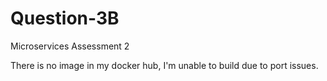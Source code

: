 # Question-3B
Microservices Assessment 2

There is no image in my docker hub, I'm unable to build due to port issues.
